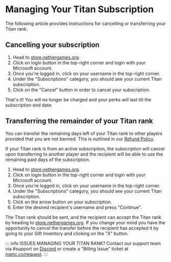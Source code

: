 # Managing Your Titan Subscription

The following article provides instructions for cancelling or transferring your Titan rank.

## Cancelling your subscription

1. Head to [store.nethergames.org](https://store.nethergames.org).
2. Click on login button in the top-right corner and login with your Microsoft account.
3. Once you're logged in, click on your username in the top-right corner.
4. Under the "Subscriptions" category, you should see your current Titan subscription.
5. Click on the "Cancel" button in order to cancel your subscription.

That's it! You will no longer be charged and your perks will last till the subscription end date.

## Transferring the remainder of your Titan rank

You can transfer the remaining days left of your Titan rank to other players provided that you are not banned. This is outlined in our [Refund Policy](https://support.nethergames.org/refund-policy).

If your Titan rank is from an active subscription, the subscription will cancel upon transferring to another player and the recipient will be able to use the remaining paid days of the subscription. 

1. Head to [store.nethergames.org](https://store.nethergames.org).
2. Click on login button in the top-right corner and login with your Microsoft account.
3. Once you're logged in, click on your username in the top-right corner.
4. Under the "Subscriptions" category, you should see your current Titan subscription.
5. Click on the arrow button on your subscription.
6. Enter the desired recipient's username and press "Continue".

The Titan rank should be sent, and the recipient can accept the Titan rank by heading to [store.nethergames.org](https://store.nethergames.org). If you change your mind you have the opportunity to cancel the transfer before the recipient has accepted it by going to your Gift Inventory and clicking on the "X" button.

::: info ISSUES MANAGING YOUR TITAN RANK?
Contact our support team via #support on [Discord](https://ngmc.co/discord) or create a "Billing Issue" ticket at [ngmc.co/request](https://ngmc.co/request).
:::
